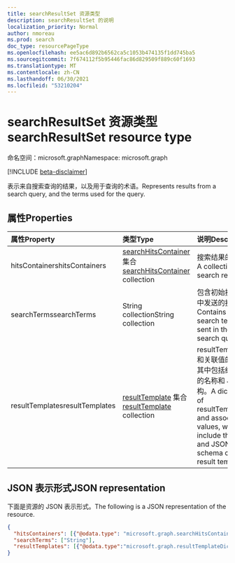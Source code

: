 ```yaml
---
title: searchResultSet 资源类型
description: searchResultSet 的说明
localization_priority: Normal
author: nmoreau
ms.prod: search
doc_type: resourcePageType
ms.openlocfilehash: ee5ac6d892b6562ca5c1053b474135f1dd745ba5
ms.sourcegitcommit: 7f674112f5b95446fac86d829509f889c60f1693
ms.translationtype: MT
ms.contentlocale: zh-CN
ms.lasthandoff: 06/30/2021
ms.locfileid: "53210204"
---
```

# <a name="searchresultset-resource-type"></a><span data-ttu-id="2778f-103">searchResultSet 资源类型</span><span class="sxs-lookup"><span data-stu-id="2778f-103">searchResultSet resource type</span></span>

<span data-ttu-id="2778f-104">命名空间：microsoft.graph</span><span class="sxs-lookup"><span data-stu-id="2778f-104">Namespace: microsoft.graph</span></span>

[!INCLUDE [beta-disclaimer](../../includes/beta-disclaimer.md)]

<span data-ttu-id="2778f-105">表示来自搜索查询的结果，以及用于查询的术语。</span><span class="sxs-lookup"><span data-stu-id="2778f-105">Represents results from a search query, and the terms used for the query.</span></span> 

## <a name="properties"></a><span data-ttu-id="2778f-106">属性</span><span class="sxs-lookup"><span data-stu-id="2778f-106">Properties</span></span>

| <span data-ttu-id="2778f-107">属性</span><span class="sxs-lookup"><span data-stu-id="2778f-107">Property</span></span>     | <span data-ttu-id="2778f-108">类型</span><span class="sxs-lookup"><span data-stu-id="2778f-108">Type</span></span>        | <span data-ttu-id="2778f-109">说明</span><span class="sxs-lookup"><span data-stu-id="2778f-109">Description</span></span> |
|:-------------|:------------|:------------|
|<span data-ttu-id="2778f-110">hitsContainers</span><span class="sxs-lookup"><span data-stu-id="2778f-110">hitsContainers</span></span>|<span data-ttu-id="2778f-111">[searchHitsContainer](searchhitscontainer.md) 集合</span><span class="sxs-lookup"><span data-stu-id="2778f-111">[searchHitsContainer](searchhitscontainer.md) collection</span></span>|<span data-ttu-id="2778f-112">搜索结果的集合。</span><span class="sxs-lookup"><span data-stu-id="2778f-112">A collection of search results.</span></span>|
|<span data-ttu-id="2778f-113">searchTerms</span><span class="sxs-lookup"><span data-stu-id="2778f-113">searchTerms</span></span>|<span data-ttu-id="2778f-114">String collection</span><span class="sxs-lookup"><span data-stu-id="2778f-114">String collection</span></span>|<span data-ttu-id="2778f-115">包含初始搜索查询中发送的搜索词。</span><span class="sxs-lookup"><span data-stu-id="2778f-115">Contains the search terms sent in the initial search query.</span></span>|
|<span data-ttu-id="2778f-116">resultTemplates</span><span class="sxs-lookup"><span data-stu-id="2778f-116">resultTemplates</span></span>|<span data-ttu-id="2778f-117">[resultTemplate](resultTemplate.md) 集合</span><span class="sxs-lookup"><span data-stu-id="2778f-117">[resultTemplate](resultTemplate.md) collection</span></span>|<span data-ttu-id="2778f-118">resultTemplateIds 和关联值的字典，其中包括结果模板的名称和 JSON 架构。</span><span class="sxs-lookup"><span data-stu-id="2778f-118">A dictionary of resultTemplateIds and associated values, which include the name and JSON schema of the result templates.</span></span>

## <a name="json-representation"></a><span data-ttu-id="2778f-119">JSON 表示形式</span><span class="sxs-lookup"><span data-stu-id="2778f-119">JSON representation</span></span>

<span data-ttu-id="2778f-120">下面是资源的 JSON 表示形式。</span><span class="sxs-lookup"><span data-stu-id="2778f-120">The following is a JSON representation of the resource.</span></span>

<!-- {
  "blockType": "resource",
  "optionalProperties": [

  ],
  "@odata.type": "microsoft.graph.searchResultSet",
  "baseType": null
}-->

```json
{
  "hitsContainers": [{"@odata.type": "microsoft.graph.searchHitsContainer"}],
  "searchTerms": ["String"],
  "resultTemplates": [{"@odata.type":"microsoft.graph.resultTemplateDictionary"}]
}
```

<!-- uuid: 16cd6b66-4b1a-43a1-adaf-3a886856ed98
2019-02-04 14:57:30 UTC -->
<!-- {
  "type": "#page.annotation",
  "description": "searchResultSet resource",
  "keywords": "",
  "section": "documentation",
  "tocPath": ""
}-->

